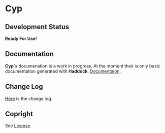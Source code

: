 # Cyp

## Development Status
**Ready For Use!**

## Documentation
**Cyp**'s documenation
is a work in progress.
At the moment their is
only basic documentation
generated with **Haddock**.
[Documentaion](https://kove-w-o-salter.github.io/Cyp/index.html).

## Change Log
[Here](./ChangeLog.md) is
the change log.

## Copright
See [License](./LICENSE).
